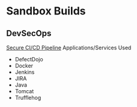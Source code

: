 # Sandbox Builds

## DevSecOps
[Secure CI/CD Pipeline](https://dehvcurtis.github.io/Sandbox%20Buildouts/DevSecOps/DJJJT/djjjt)
Applications/Services Used
- DefectDojo
- Docker
- Jenkins
- JIRA
- Java
- Tomcat
- Trufflehog